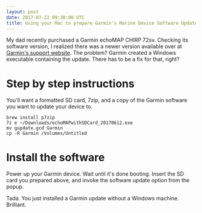 ```yaml
---
layout: post
date: 2017-07-22 09:30:00 UTC
title: Using your Mac to prepare Garmin's Marine Device Software Updates
---
```


My dad recently purchased a Garmin echoMAP CHIRP 72sv. Checking its software version, I realized there was a newer version available over at [Garmin's support website](https://www8.garmin.com/support/download_details.jsp?id=4749). The problem? Garmin created a Windows executable containing the update. There has to be a fix for that, right?

# Step by step instructions

You'll want a formatted SD card, 7zip, and a copy of the Garmin software you want to update your device to.

```
brew install p7zip
7z e ~/Downloads/echoMAPwithSDCard_20170612.exe
mv gupdate.gcd Garmin
cp -R Garmin /Volumes/Untitled
```

# Install the software

Power up your Garmin device. Wait until it's done booting. Insert the SD card you prepared above, and invoke the software update option from the popup.

Tada. You just installed a Garmin update without a Windows machine. Brilliant.
